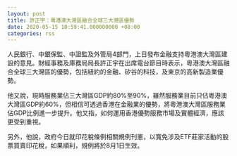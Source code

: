 ```yaml
---
layout: post
title: 許正宇：粵港澳大灣區融合全球三大灣區優勢
date: 2020-05-15 10:59:41.000000000 +08:00
categories: rss
---
```


人民銀行、中銀保監、中證監及外管局4部門，上日發布金融支持粵港澳大灣區建設的意見。財經事務及庫務局局長許正宇在出席電台節目時表示，粵港澳大灣區融合全球三大灣區的優勢，包括紐約的金融、矽谷的科技，及東京的高新製造業優勢。

他又說，現時服務業佔三大灣區GDP約80%至90%，雖然服務業目前只佔粵港澳大灣區GDP約60%，但相信可透過香港在金融業的優勢，將粵港澳大灣區服務業佔GDP比例進一步提升。他又指，如何運用香港優勢服務市場及實體經濟，應該更受到重視。

另外，他說，政府今日就印花稅條例相關規例刊憲，以寬免涉及ETF莊家活動的股票買賣印花稅，如果順利，規例將於8月1日生效。
